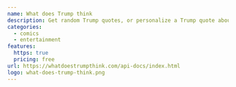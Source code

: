 ```yaml
---
name: What does Trump think
description: Get random Trump quotes, or personalize a Trump quote about a subject of your choosing.
categories:
  - comics
  - entertainment
features:
  https: true
  pricing: free
url: https://whatdoestrumpthink.com/api-docs/index.html
logo: what-does-trump-think.png
---
```

